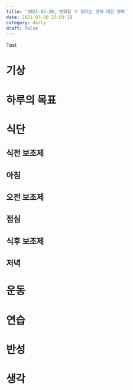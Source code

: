 ```yaml
---
title: '2021-03-30, 변화할 수 있다는 것에 대한 행복'
date: 2021-03-30 23:03:19
category: daily
draft: false
---
```


Test

# 기상

# 하루의 목표

# 식단

## 식전 보조제

## 아침

## 오전 보조제

## 점심

## 식후 보조제

## 저녁

# 운동

# 연습

# 반성

# 생각
